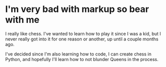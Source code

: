 # I'm very bad with markup so bear with me

I really like chess. I've wanted to learn how to play it since I was a kid, but I never really got into it for one reason or another, up until a couple months ago.

I've decided since I'm also learning how to code, I can create chess in Python, and hopefully I'll learn how to not blunder Queens in the process.
